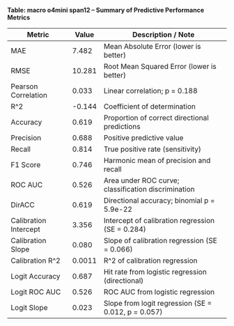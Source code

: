 **Table: macro o4mini span12 – Summary of Predictive Performance Metrics**

| Metric                | Value  | Description / Note                                  |
| --------------------- | ------ | --------------------------------------------------- |
| MAE                   | 7.482  | Mean Absolute Error (lower is better)               |
| RMSE                  | 10.281 | Root Mean Squared Error (lower is better)           |
| Pearson Correlation   | 0.033  | Linear correlation; p = 0.188                       |
| R^2                   | -0.144 | Coefficient of determination                        |
| Accuracy              | 0.619  | Proportion of correct directional predictions       |
| Precision             | 0.688  | Positive predictive value                           |
| Recall                | 0.814  | True positive rate (sensitivity)                    |
| F1 Score              | 0.746  | Harmonic mean of precision and recall               |
| ROC AUC               | 0.526  | Area under ROC curve; classification discrimination |
| DirACC                | 0.619  | Directional accuracy; binomial p = 5.9e-22          |
| Calibration Intercept | 3.356  | Intercept of calibration regression (SE = 0.284)    |
| Calibration Slope     | 0.080  | Slope of calibration regression (SE = 0.066)        |
| Calibration R^2       | 0.0011 | R^2 of calibration regression                       |
| Logit Accuracy        | 0.687  | Hit rate from logistic regression (directional)     |
| Logit ROC AUC         | 0.526  | ROC AUC from logistic regression                    |
| Logit Slope           | 0.023  | Slope from logit regression (SE = 0.012, p = 0.057) |